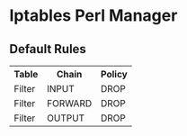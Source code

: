 # Iptables Perl Manager

## Default Rules
<table>
  <th>Table</th>
  <th>Chain</th>
  <th>Policy</th>
  <tr>
    <td>Filter</td>
    <td>INPUT</td>
    <td>DROP</td>
  </tr>
  <tr>
    <td>Filter</td>
    <td>FORWARD</td>
    <td>DROP</td>
  </tr>
  <tr>
    <td>Filter</td>
    <td>OUTPUT</td>
    <td>DROP</td>
  </tr>
</table>

  
